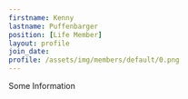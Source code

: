 ```yaml
---
firstname: Kenny
lastname: Puffenbarger
position: [Life Member]
layout: profile
join_date:
profile: /assets/img/members/default/0.png
---
```

Some Information